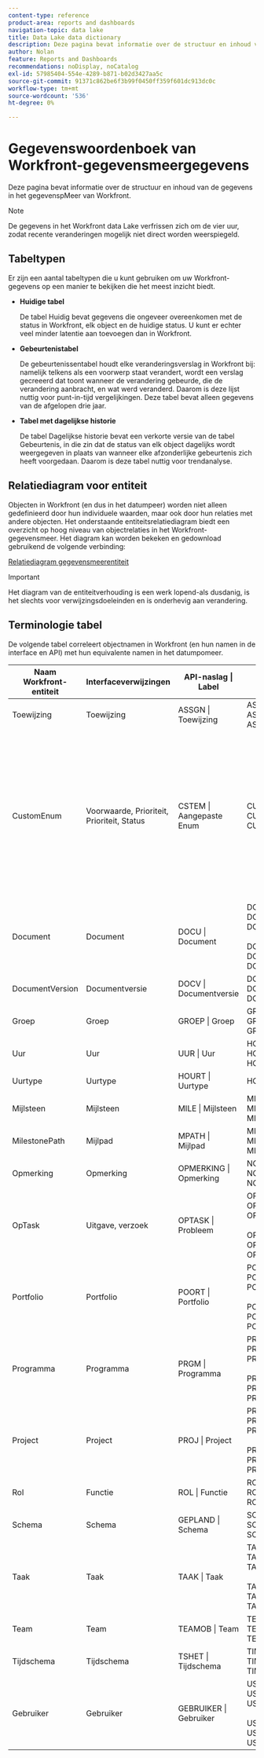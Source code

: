 ```yaml
---
content-type: reference
product-area: reports and dashboards
navigation-topic: data lake
title: Data Lake data dictionary
description: Deze pagina bevat informatie over de structuur en inhoud van de gegevens in het gegevenspMeer van Workfront.
author: Nolan
feature: Reports and Dashboards
recommendations: noDisplay, noCatalog
exl-id: 57985404-554e-4289-b871-b02d3427aa5c
source-git-commit: 91371c862be6f3b99f0450ff359f601dc913dc0c
workflow-type: tm+mt
source-wordcount: '536'
ht-degree: 0%

---
```


# Gegevenswoordenboek van Workfront-gegevensmeergegevens

Deze pagina bevat informatie over de structuur en inhoud van de gegevens in het gegevenspMeer van Workfront.

>[!NOTE]
>
>De gegevens in het Workfront data Lake verfrissen zich om de vier uur, zodat recente veranderingen mogelijk niet direct worden weerspiegeld.

## Tabeltypen

Er zijn een aantal tabeltypen die u kunt gebruiken om uw Workfront-gegevens op een manier te bekijken die het meest inzicht biedt.

* **Huidige tabel**

  De tabel Huidig bevat gegevens die ongeveer overeenkomen met de status in Workfront, elk object en de huidige status. U kunt er echter veel minder latentie aan toevoegen dan in Workfront.

* **Gebeurtenistabel**

  De gebeurtenissentabel houdt elke veranderingsverslag in Workfront bij: namelijk telkens als een voorwerp staat verandert, wordt een verslag gecreeerd dat toont wanneer de verandering gebeurde, die de verandering aanbracht, en wat werd veranderd. Daarom is deze lijst nuttig voor punt-in-tijd vergelijkingen. Deze tabel bevat alleen gegevens van de afgelopen drie jaar.

* **Tabel met dagelijkse historie**

  De tabel Dagelijkse historie bevat een verkorte versie van de tabel Gebeurtenis, in die zin dat de status van elk object dagelijks wordt weergegeven in plaats van wanneer elke afzonderlijke gebeurtenis zich heeft voorgedaan. Daarom is deze tabel nuttig voor trendanalyse.

<!-- Custom table -->

## Relatiediagram voor entiteit

Objecten in Workfront (en dus in het datumpeer) worden niet alleen gedefinieerd door hun individuele waarden, maar ook door hun relaties met andere objecten. Het onderstaande entiteitsrelatiediagram biedt een overzicht op hoog niveau van objectrelaties in het Workfront-gegevensmeer. Het diagram kan worden bekeken en gedownload gebruikend de volgende verbinding:

[Relatiediagram gegevensmeerentiteit](/help/quicksilver/reports-and-dashboards/data-lake/assets/Workfront-data-lake_entity-relationship-diagram.pdf)

>[!IMPORTANT]
>
>Het diagram van de entiteitverhouding is een werk lopend-als dusdanig, is het slechts voor verwijzingsdoeleinden en is onderhevig aan verandering.

## Terminologie tabel

De volgende tabel correleert objectnamen in Workfront (en hun namen in de interface en API) met hun equivalente namen in het datumpomeer.

<table>
<thead>
  <tr>
    <th>Naam Workfront-entiteit</th>
    <th>Interfaceverwijzingen</th>
    <th>API-naslag | Label</th>
    <th>Gegevens Meer tabellen</th>
    <th>Notities</th>
  </tr>
</thead>
<tbody>
  <tr>
    <td>Toewijzing</td>
    <td>Toewijzing</td>
    <td>ASSGN | Toewijzing</td>
    <td>ASSIGNMENTS_CURRENT<br>ASSIGNMENTS_DAILY_HISTORY<br>ASSIGNMENTS_EVENT</td>
    <td></td>
  </tr>
  <tr>
    <td>CustomEnum</td>
    <td>Voorwaarde, Prioriteit, Prioriteit, Status</td>
    <td>CSTEM | Aangepaste Enum</td>
    <td>CUSTOMENUMS_CURRENT<br>CUSTOMENUMS_DAILY_HISTORY<br>CUSTOMENUMS_EVENT</td>
    <td>Het type record wordt geïdentificeerd via de eigenschap ` enumClass`. De volgende typen worden verwacht:<br>CONDITION_OPTASK<br>CONDITION_PROJ<br>CONDITION_TASK<br>PRIORITY_OPTASK<br>PRIORITY_PROJ<br>PRIORITY_TASK<br>SEVERITY_OPTASK<br>STATUS_OPTASK<br>STATUS_PROJ<br>STATUS_TASK</td>
  </tr>
  <tr>
    <td>Document</td>
    <td>Document</td>
    <td>DOCU | Document</td>
    <td>DOCUMENTS_CURRENT<br>DOCUMENTS_DAILY_HISTORY<br>DOCUMENTS_EVENT<br><br>DOCUMENTS_CUSTOM_VALUE_CURRENT<br>DOCUMENTS_CUSTOM_VALUE_DAILY_HISTORY<br>DOCUMENTS_CUSTOM_VALUE_EVENT</td>
    <td></td>
  </tr>
  <tr>
    <td>DocumentVersion</td>
    <td>Documentversie</td>
    <td>DOCV | Documentversie</td>
    <td>DOCUMENTVERSIONS_CURRENT<br>DOCUMENTVERSIONS_DAILY_HISTORY<br>DOCUMENTVERSIONS_EVENT</td>
    <td></td>
  </tr>
  <tr>
    <td>Groep</td>
    <td>Groep</td>
    <td>GROEP | Groep</td>
    <td>GROUPS_CURRENT<br>GROUPS_DAILY_HISTORY<br>GROUPS_EVENT</td>
    <td></td>
  </tr>
  <tr>
    <td>Uur</td>
    <td>Uur</td>
    <td>UUR | Uur</td>
    <td>HOURS_CURRENT<br>HOURS_DAILY_HISTORY<br>HOURS_EVENT</td>
    <td></td>
  </tr>
  <tr>
    <td>Uurtype</td>
    <td>Uurtype</td>
    <td>HOURT | Uurtype</td>
    <td>HOURTYPES_CURRENT</td>
    <td></td>
  </tr>
  <tr>
    <td>Mijlsteen</td>
    <td>Mijlsteen</td>
    <td>MILE | Mijlsteen</td>
    <td>MILESTONES_CURRENT<br>MILESTONES_DAILY_HISTORY<br>MILESTONES_EVENT</td>
    <td></td>
  </tr>
  <tr>
    <td>MilestonePath</td>
    <td>Mijlpad</td>
    <td>MPATH | Mijlpad</td>
    <td>MILESTONEPATHS_CURRENT<br>MILESTONEPATHS_DAILY_HISTORY<br>MILESTONEPATHS_EVENT</td>
    <td></td>
  </tr>
  <tr>
    <td>Opmerking</td>
    <td>Opmerking</td>
    <td>OPMERKING | Opmerking</td>
    <td>NOTES_CURRENT<br>NOTES_DAILY_HISTORY<br>NOTES_EVENT</td>
    <td></td>
  </tr>
  <tr>
    <td>OpTask</td>
    <td>Uitgave, verzoek</td>
    <td>OPTASK | Probleem</td>
    <td>OPTASKS_CURRENT<br>OPTASKS_DAILY_HISTORY<br>OPTASKS_EVENT<br><br>OPTASKS_CUSTOM_VALUE_CURRENT<br>OPTASKS_CUSTOM_VALUE_DAILY_HISTORY<br>OPTASKS_CUSTOM_VALUE_EVENT</td>
    <td></td>
  </tr>
  <tr>
    <td>Portfolio</td>
    <td>Portfolio</td>
    <td>POORT | Portfolio</td>
    <td>PORTFOLIO'S_CURRENT<br>PORTFOLIO'S_DAILY_HISTORY<br>PORTFOLIO'S_EVENT<br><br>PORTFOLIO'S_CUSTOM_VALUE_CURRENT<br>PORTFOLIO'S_CUSTOM_VALUE_DAILY_HISTORY<br>PORTFOLIO'S_CUSTOM_VALUE_EVENT</td>
    <td></td>
  </tr>
  <tr>
    <td>Programma</td>
    <td>Programma</td>
    <td>PRGM | Programma</td>
    <td>PROGRAMS_CURRENT<br>PROGRAMMS_DAILY_HISTORY<br>PROGRAMMS_EVENT<br><br>PROGRAMMS_CUSTOM_VALUE_CURRENT<br>PROGRAMS_CUSTOM_VALUE_DAILY_HISTORY<br>PROGRAMS_CUSTOM_VALUE_EVENT</td>
    <td></td>
  </tr>
  <tr>
    <td>Project</td>
    <td>Project</td>
    <td>PROJ | Project</td>
    <td>PROJECTS_CURRENT<br>PROJECTS_DAILY_HISTORIE<br>PROJECTS_EVENT<br><br>PROJECTS_CUSTOM_VALUE_CURRENT<br>PROJECTS_CUSTOM_VALUE_DAILY_HISTORY<br>PROJECTS_CUSTOM_VALUE_EVENT</td>
    <td></td>
  </tr>
  <tr>
    <td>Rol</td>
    <td>Functie</td>
    <td>ROL | Functie</td>
    <td>ROLES_CURRENT<br>ROLES_DAILY_HISTORY<br>ROLES_EVENT</td>
    <td></td>
  </tr>
  <tr>
    <td>Schema</td>
    <td>Schema</td>
    <td>GEPLAND | Schema</td>
    <td>SCHEDULES_CURRENT<br>SCHEDULES_DAILY_HISTORY<br>SCHEDULES_EVENT</td>
    <td></td>
  </tr>
  <tr>
    <td>Taak</td>
    <td>Taak</td>
    <td>TAAK | Taak</td>
    <td>TASKS_CURRENT<br>TASKS_DAILY_HISTORY<br>TASKS_EVENT<br><br>TASKS_CUSTOM_VALUE_CURRENT<br>TASKS_CUSTOM_VALUE_DAILY_HISTORY<br>TASKS_CUSTOM_VALUE_EVENT</td>
    <td></td>
  </tr>
  <tr>
    <td>Team</td>
    <td>Team</td>
    <td>TEAMOB | Team</td>
    <td>TEAMS_CURRENT<br>TEAMS_DAILY_HISTORY<br>TEAMS_EVENT</td>
    <td></td>
  </tr>
  <tr>
    <td>Tijdschema</td>
    <td>Tijdschema</td>
    <td>TSHET | Tijdschema</td>
    <td>TIMESHEETS_CURRENT<br>TIMESHEETS_DAILY_HISTORY<br>TIMESHEETS_EVENT</td>
    <td></td>
  </tr>
  <tr>
    <td>Gebruiker</td>
    <td>Gebruiker</td>
    <td>GEBRUIKER | Gebruiker</td>
    <td>USERS_CURRENT<br>USERS_DAILY_HISTORY<br>USERS_EVENT<br><br>USERS_CUSTOM_VALUE_CURRENT<br>USERS_CUSTOM_VALUE_DAILY_HISTORY<br>USERS_CUSTOM_VALUE_EVENT</td>
    <td></td>
  </tr>
</tbody>
</table>
